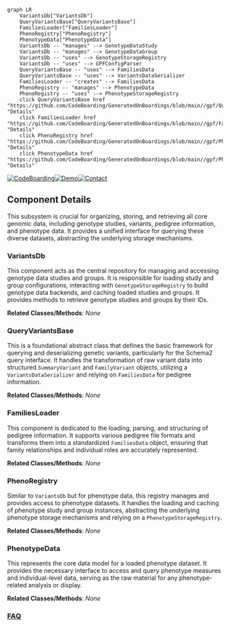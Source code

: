 ```mermaid
graph LR
    VariantsDb["VariantsDb"]
    QueryVariantsBase["QueryVariantsBase"]
    FamiliesLoader["FamiliesLoader"]
    PhenoRegistry["PhenoRegistry"]
    PhenotypeData["PhenotypeData"]
    VariantsDb -- "manages" --> GenotypeDataStudy
    VariantsDb -- "manages" --> GenotypeDataGroup
    VariantsDb -- "uses" --> GenotypeStorageRegistry
    VariantsDb -- "uses" --> GPFConfigParser
    QueryVariantsBase -- "uses" --> FamiliesData
    QueryVariantsBase -- "uses" --> VariantsDataSerializer
    FamiliesLoader -- "creates" --> FamiliesData
    PhenoRegistry -- "manages" --> PhenotypeData
    PhenoRegistry -- "uses" --> PhenotypeStorageRegistry
    click QueryVariantsBase href "https://github.com/CodeBoarding/GeneratedOnBoardings/blob/main//gpf/QueryVariantsBase.md" "Details"
    click FamiliesLoader href "https://github.com/CodeBoarding/GeneratedOnBoardings/blob/main//gpf/FamiliesLoader.md" "Details"
    click PhenoRegistry href "https://github.com/CodeBoarding/GeneratedOnBoardings/blob/main//gpf/PhenoRegistry.md" "Details"
    click PhenotypeData href "https://github.com/CodeBoarding/GeneratedOnBoardings/blob/main//gpf/PhenotypeData.md" "Details"
```
[![CodeBoarding](https://img.shields.io/badge/Generated%20by-CodeBoarding-9cf?style=flat-square)](https://github.com/CodeBoarding/GeneratedOnBoardings)[![Demo](https://img.shields.io/badge/Try%20our-Demo-blue?style=flat-square)](https://www.codeboarding.org/demo)[![Contact](https://img.shields.io/badge/Contact%20us%20-%20contact@codeboarding.org-lightgrey?style=flat-square)](mailto:contact@codeboarding.org)

## Component Details

This subsystem is crucial for organizing, storing, and retrieving all core genomic data, including genotype studies, variants, pedigree information, and phenotype data. It provides a unified interface for querying these diverse datasets, abstracting the underlying storage mechanisms.

### VariantsDb
This component acts as the central repository for managing and accessing genotype data studies and groups. It is responsible for loading study and group configurations, interacting with `GenotypeStorageRegistry` to build genotype data backends, and caching loaded studies and groups. It provides methods to retrieve genotype studies and groups by their IDs.


**Related Classes/Methods**: _None_

### QueryVariantsBase
This is a foundational abstract class that defines the basic framework for querying and deserializing genetic variants, particularly for the Schema2 query interface. It handles the transformation of raw variant data into structured `SummaryVariant` and `FamilyVariant` objects, utilizing a `VariantsDataSerializer` and relying on `FamiliesData` for pedigree information.


**Related Classes/Methods**: _None_

### FamiliesLoader
This component is dedicated to the loading, parsing, and structuring of pedigree information. It supports various pedigree file formats and transforms them into a standardized `FamiliesData` object, ensuring that family relationships and individual roles are accurately represented.


**Related Classes/Methods**: _None_

### PhenoRegistry
Similar to `VariantsDb` but for phenotype data, this registry manages and provides access to phenotype datasets. It handles the loading and caching of phenotype study and group instances, abstracting the underlying phenotype storage mechanisms and relying on a `PhenotypeStorageRegistry`.


**Related Classes/Methods**: _None_

### PhenotypeData
This represents the core data model for a loaded phenotype dataset. It provides the necessary interface to access and query phenotype measures and individual-level data, serving as the raw material for any phenotype-related analysis or display.


**Related Classes/Methods**: _None_



### [FAQ](https://github.com/CodeBoarding/GeneratedOnBoardings/tree/main?tab=readme-ov-file#faq)
